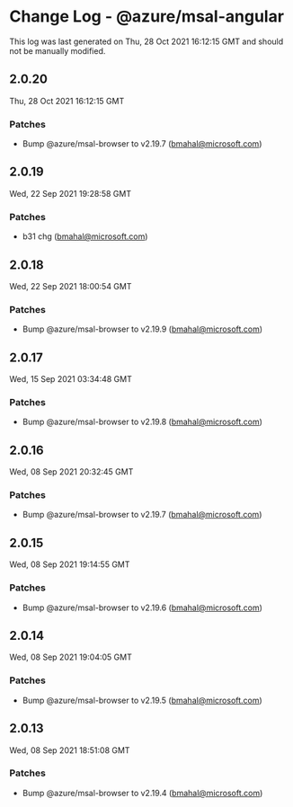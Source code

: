 # Change Log - @azure/msal-angular

This log was last generated on Thu, 28 Oct 2021 16:12:15 GMT and should not be manually modified.

<!-- Start content -->

## 2.0.20

Thu, 28 Oct 2021 16:12:15 GMT

### Patches

- Bump @azure/msal-browser to v2.19.7 (bmahal@microsoft.com)

## 2.0.19

Wed, 22 Sep 2021 19:28:58 GMT

### Patches

- b31 chg (bmahal@microsoft.com)

## 2.0.18

Wed, 22 Sep 2021 18:00:54 GMT

### Patches

- Bump @azure/msal-browser to v2.19.9 (bmahal@microsoft.com)

## 2.0.17

Wed, 15 Sep 2021 03:34:48 GMT

### Patches

- Bump @azure/msal-browser to v2.19.8 (bmahal@microsoft.com)

## 2.0.16

Wed, 08 Sep 2021 20:32:45 GMT

### Patches

- Bump @azure/msal-browser to v2.19.7 (bmahal@microsoft.com)

## 2.0.15

Wed, 08 Sep 2021 19:14:55 GMT

### Patches

- Bump @azure/msal-browser to v2.19.6 (bmahal@microsoft.com)

## 2.0.14

Wed, 08 Sep 2021 19:04:05 GMT

### Patches

- Bump @azure/msal-browser to v2.19.5 (bmahal@microsoft.com)

## 2.0.13

Wed, 08 Sep 2021 18:51:08 GMT

### Patches

- Bump @azure/msal-browser to v2.19.4 (bmahal@microsoft.com)
